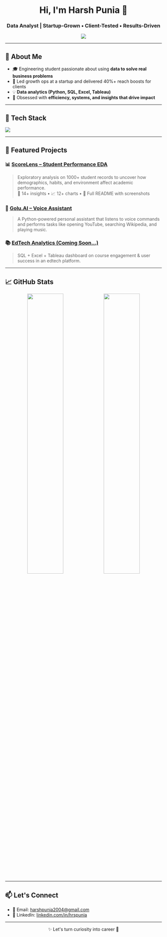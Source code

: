 <h1 align="center"> Hi, I'm Harsh Punia 👋</h1>
<h3 align="center"> Data Analyst | Startup-Grown • Client-Tested • Results-Driven</h3>

<p align="center">
  <img src="https://media.licdn.com/dms/image/v2/D5603AQFK8zfqbc0LuQ/profile-displayphoto-shrink_800_800/B56ZZKU58aGoAg-/0/1745003716835?e=1757548800&v=beta&t=fU4Yqvo0HcmSvFtlgleWSV6K6bykyY1BngfHQ8jjDkA " />
</p>

---

## 📜 About Me

- 🎓 Engineering student passionate about using **data to solve real business problems**
- 🚀 Led growth ops at a startup and delivered 40%+ reach boosts for clients  
- 💡 **Data analytics (Python, SQL, Excel, Tableau)**  
- 🧠 Obsessed with **efficiency, systems, and insights that drive impact**

---

## 🧰 Tech Stack

<img src="https://skillicons.dev/icons?i=python,sql,tableau,excel,pandas,numpy,matplotlib,seaborn,git,html,css" />

---

## 🚀 Featured Projects

### 📊 [ScoreLens – Student Performance EDA](https://github.com/hrspunia/ScoreLens)
> Exploratory analysis on 1000+ student records to uncover how demographics, habits, and environment affect academic performance.  
> 🧠 14+ insights • 📈 12+ charts • 📘 Full README with screenshots

### 🧠 [Golu.AI – Voice Assistant](https://github.com/hrspunia/Golu.AI)
> A Python-powered personal assistant that listens to voice commands and performs tasks like opening YouTube, searching Wikipedia, and playing music.

### 📚 [EdTech Analytics (Coming Soon...)](#)
> SQL + Excel + Tableau dashboard on course engagement & user success in an edtech platform.

---

## 📈 GitHub Stats

<p align="center">
  <img width="48%" src="https://github-readme-stats.vercel.app/api?username=hrspunia&show_icons=true&theme=radical" />
  <img width="48%" src="https://github-readme-streak-stats.herokuapp.com/?user=hrspunia&theme=radical" />
</p>

---

## 📫 Let's Connect

- 📧 Email: harshpunia2004@gmail.com  
- 💼 LinkedIn: [linkedin.com/in/hrspunia](https://linkedin.com/in/hrspunia)  

---

<p align="center">✨ Let's turn curiosity into career 🚀</p>


